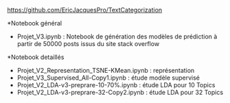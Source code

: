 https://github.com/EricJacquesPro/TextCategorization

*Notebook général
- Projet_V3.ipynb 				: Notebook de génération des modèles de prédiction à partir de 50000 posts issus du site stack overflow

*Notebook detaillés
- Projet_V2_Representation_TSNE-KMean.ipynb	: représentation
- Projet_V3_Supervised_All-Copy1.ipynb		: étude modèle supervisé
- Projet_V2_LDA-v3-preprare-10-70%.ipynb	: étude LDA pour 10 Topics
- Projet_V2_LDA-v3-preprare-32-Copy2.ipynb	: étude LDA pour 32 Topics